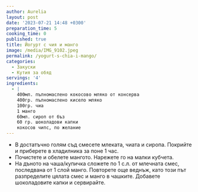 ```yaml
---
author: Aurelia
layout: post
date: '2023-07-21 14:48 +0300'
preparation_time: 5
cooking_time: 0
published: true
title: Йогурт с чия и манго
image: /media/IMG_9102.jpeg
permalink: /yogurt-s-chia-i-mango/
categories:
  - Закуски
  - Кутия за обяд
servings: '4'
ingredients:
  - |
    400мл. пълномаслено кокосово мляко от консерва 
    400гр. пълномаслено кисело мляко
    100гр. чиа 
    1 манго
    60мл. сироп от бъз
    60 гр. шоколадови капки
    кокосов чипс, по желание
---
```

- В достатъчно голям съд смесете млеката, чиата и сиропа. Покрийте и приберете в хладилника за поне 1 час. 
- Почистете и обелете мангото. Нарежете го на малки кубчета. 
- На дъното на чаша/купичка сложете по 1 с.л. от млечната смес, последвана от 1 слой манго. Повторете още веднъж, като този път разпределите цялата смес и манго в чашките. Добавете шоколадовите капки и сервирайте.
